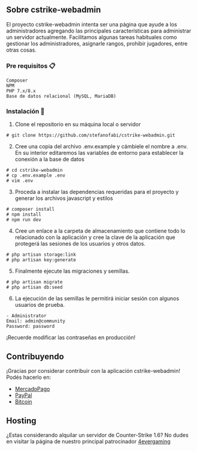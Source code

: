 ## Sobre cstrike-webadmin

El proyecto cstrike-webadmin intenta ser una página que ayude a los administradores agregando las principales características para administrar un servidor actualmente. Facilitamos algunas tareas habituales como gestionar los administradores, asignarle rangos, prohibir jugadores, entre otras cosas.  

### Pre requisitos 📋
```
Composer
NPM
PHP 7.x/8.x
Base de datos relacional (MySQL, MariaDB)
```

### Instalación 🔧

1. Clone el repositorio en su máquina local o servidor

```
# git clone https://github.com/stefanofabi/cstrike-webadmin.git
```

2. Cree una copia del archivo .env.example y cámbiele el nombre a .env. En su interior editaremos las variables de entorno para establecer la conexión a la base de datos

```
# cd cstrike-webadmin
# cp .env.example .env
# vim .env
```

3. Proceda a instalar las dependencias requeridas para el proyecto y generar los archivos javascript y estilos

```
# composer install
# npm install
# npm run dev
```
4. Cree un enlace a la carpeta de almacenamiento que contiene todo lo relacionado con la aplicación y cree la clave de la aplicación que protegerá las sesiones de los usuarios y otros datos.

```
# php artisan storage:link
# php artisan key:generate
```

5. Finalmente ejecute las migraciones y semillas.

```
# php artisan migrate
# php artisan db:seed
```

6. La ejecución de las semillas le permitirá iniciar sesión con algunos usuarios de prueba.
```
- Administrator 
Email: admin@community
Password: password
```

¡Recuerde modificar las contraseñas en producción!


## Contribuyendo

¡Gracias por considerar contribuir con la aplicación cstrike-webadmin! Podés hacerlo en: 
- [MercadoPago](https://www.mercadopago.com.ar/subscriptions/checkout?preapproval_plan_id=2c93808479cfe0100179dcd305820bf0)
- [PayPal](https://paypal.me/4evergaming)
- [Bitcoin](https://www.blockchain.com/btc/address/1BxrkKPuLTkYUAeMrxzLEKvr5MGFu3NLpU)

## Hosting
¿Estas considerando alquilar un servidor de Counter-Strike 1.6? No dudes en visitar la página de nuestro principal patrocinador [4evergaming](https://4evergaming.com.ar)
